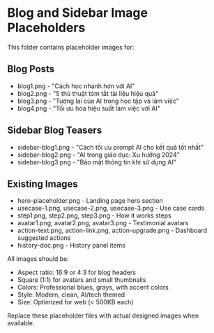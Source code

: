 # Blog and Sidebar Image Placeholders

This folder contains placeholder images for:

## Blog Posts
- blog1.png - "Cách học nhanh hơn với AI" 
- blog2.png - "5 thủ thuật tóm tắt tài liệu hiệu quả"
- blog3.png - "Tương lai của AI trong học tập và làm việc"  
- blog4.png - "Tối ưu hóa hiệu suất làm việc với AI"

## Sidebar Blog Teasers  
- sidebar-blog1.png - "Cách tối ưu prompt AI cho kết quả tốt nhất"
- sidebar-blog2.png - "AI trong giáo dục: Xu hướng 2024"
- sidebar-blog3.png - "Bảo mật thông tin khi sử dụng AI"

## Existing Images
- hero-placeholder.png - Landing page hero section
- usecase-1.png, usecase-2.png, usecase-3.png - Use case cards
- step1.png, step2.png, step3.png - How it works steps  
- avatar1.png, avatar2.png, avatar3.png - Testimonial avatars
- action-text.png, action-link.png, action-upgrade.png - Dashboard suggested actions
- history-doc.png - History panel items

All images should be:
- Aspect ratio: 16:9 or 4:3 for blog headers
- Square (1:1) for avatars and small thumbnails  
- Colors: Professional blues, grays, with accent colors
- Style: Modern, clean, AI/tech themed
- Size: Optimized for web (< 500KB each)

Replace these placeholder files with actual designed images when available.

